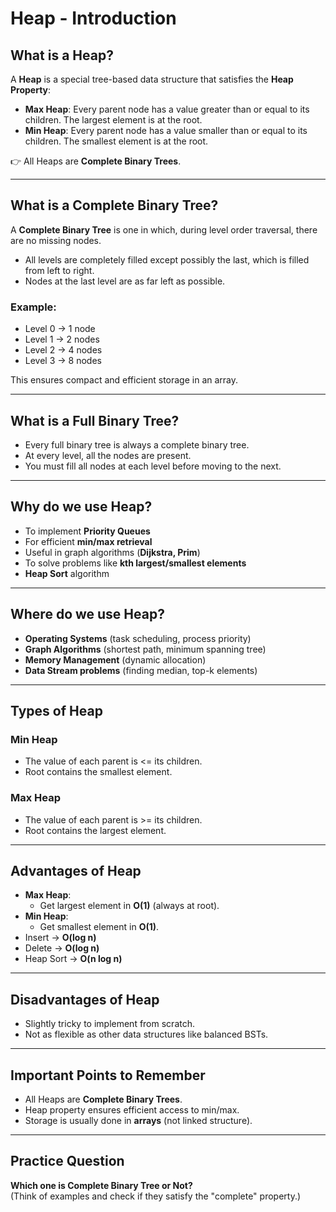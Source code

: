 
# Heap - Introduction

## What is a Heap?
A **Heap** is a special tree-based data structure that satisfies the **Heap Property**:

- **Max Heap**: Every parent node has a value greater than or equal to its children. The largest element is at the root.
- **Min Heap**: Every parent node has a value smaller than or equal to its children. The smallest element is at the root.

👉 All Heaps are **Complete Binary Trees**.

---

## What is a Complete Binary Tree?
A **Complete Binary Tree** is one in which, during level order traversal, there are no missing nodes.

- All levels are completely filled except possibly the last, which is filled from left to right.
- Nodes at the last level are as far left as possible.

### Example:
- Level 0 → 1 node  
- Level 1 → 2 nodes  
- Level 2 → 4 nodes  
- Level 3 → 8 nodes  

This ensures compact and efficient storage in an array.

---

## What is a Full Binary Tree?
- Every full binary tree is always a complete binary tree.  
- At every level, all the nodes are present.  
- You must fill all nodes at each level before moving to the next.

---

## Why do we use Heap?
- To implement **Priority Queues**
- For efficient **min/max retrieval**
- Useful in graph algorithms (**Dijkstra, Prim**)
- To solve problems like **kth largest/smallest elements**
- **Heap Sort** algorithm

---

## Where do we use Heap?
- **Operating Systems** (task scheduling, process priority)  
- **Graph Algorithms** (shortest path, minimum spanning tree)  
- **Memory Management** (dynamic allocation)  
- **Data Stream problems** (finding median, top-k elements)  

---

## Types of Heap

### Min Heap
- The value of each parent is <= its children.  
- Root contains the smallest element.

### Max Heap
- The value of each parent is >= its children.  
- Root contains the largest element.

---

## Advantages of Heap
- **Max Heap**:
  - Get largest element in **O(1)** (always at root).  
- **Min Heap**:
  - Get smallest element in **O(1)**.  
- Insert → **O(log n)**  
- Delete → **O(log n)**  
- Heap Sort → **O(n log n)**  

---

## Disadvantages of Heap
- Slightly tricky to implement from scratch.  
- Not as flexible as other data structures like balanced BSTs.  

---

## Important Points to Remember
- All Heaps are **Complete Binary Trees**.  
- Heap property ensures efficient access to min/max.  
- Storage is usually done in **arrays** (not linked structure).  

---

## Practice Question
**Which one is Complete Binary Tree or Not?**  
(Think of examples and check if they satisfy the "complete" property.)
